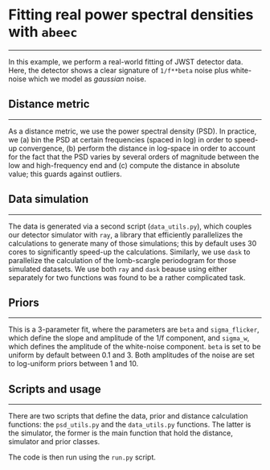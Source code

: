# Fitting real power spectral densities with `abeec`
-----------------------------

In this example, we perform a real-world fitting of JWST detector data. Here, the detector shows a clear signature of `1/f**beta` noise plus white-noise which we model as *gaussian* noise. 

## Distance metric
------------------
As a distance metric, we use the power spectral density (PSD). In practice, we (a) bin the PSD at certain frequencies (spaced in log) in order to speed-up convergence, (b) perform the distance in log-space in order to account for the fact that the PSD varies by several orders of magnitude between the low and high-frequency end and (c) compute the distance in absolute value; this guards against outliers.

## Data simulation
------------------
The data is generated via a second script (`data_utils.py`), which couples our detector simulator with `ray`, a library that efficiently parallelizes the calculations to generate many of those simulations; this by default uses 30 cores to significantly speed-up the calculations. Similarly, we use `dask` to parallelize the calculation of the lomb-scargle periodogram for those simulated datasets. We use both `ray` and `dask` beause using either separately for two functions was found to be a rather complicated task.

## Priors
---------
This is a 3-parameter fit, where the parameters are `beta` and `sigma_flicker`, which define the slope and amplitude of the 1/f component, and `sigma_w`, which defines the amplitude of the white-noise component. `beta` is set to be uniform by default between 0.1 and 3. Both amplitudes of the noise are set to log-uniform priors between 1 and 10. 

## Scripts and usage
-------------------

There are two scripts that define the data, prior and distance calculation functions: the `psd_utils.py` and the `data_utils.py` functions. The latter is the simulator, the former is the main function that hold the distance, simulator and prior classes.

The code is then run using the `run.py` script.

